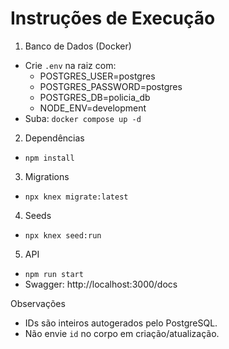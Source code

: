 # Instruções de Execução

1) Banco de Dados (Docker)
- Crie `.env` na raiz com:
  - POSTGRES_USER=postgres
  - POSTGRES_PASSWORD=postgres
  - POSTGRES_DB=policia_db
  - NODE_ENV=development
- Suba: `docker compose up -d`

2) Dependências
- `npm install`

3) Migrations
- `npx knex migrate:latest`

4) Seeds
- `npx knex seed:run`

5) API
- `npm run start`
- Swagger: http://localhost:3000/docs

Observações
- IDs são inteiros autogerados pelo PostgreSQL.
- Não envie `id` no corpo em criação/atualização.
